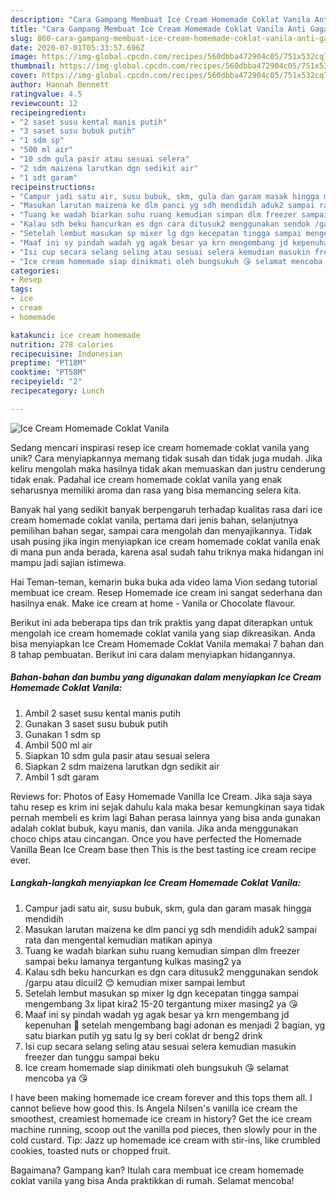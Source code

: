 ```yaml
---
description: "Cara Gampang Membuat Ice Cream Homemade Coklat Vanila Anti Gagal"
title: "Cara Gampang Membuat Ice Cream Homemade Coklat Vanila Anti Gagal"
slug: 860-cara-gampang-membuat-ice-cream-homemade-coklat-vanila-anti-gagal
date: 2020-07-01T05:33:57.696Z
image: https://img-global.cpcdn.com/recipes/560dbba472904c05/751x532cq70/ice-cream-homemade-coklat-vanila-foto-resep-utama.jpg
thumbnail: https://img-global.cpcdn.com/recipes/560dbba472904c05/751x532cq70/ice-cream-homemade-coklat-vanila-foto-resep-utama.jpg
cover: https://img-global.cpcdn.com/recipes/560dbba472904c05/751x532cq70/ice-cream-homemade-coklat-vanila-foto-resep-utama.jpg
author: Hannah Bennett
ratingvalue: 4.5
reviewcount: 12
recipeingredient:
- "2 saset susu kental manis putih"
- "3 saset susu bubuk putih"
- "1 sdm sp"
- "500 ml air"
- "10 sdm gula pasir atau sesuai selera"
- "2 sdm maizena larutkan dgn sedikit air"
- "1 sdt garam"
recipeinstructions:
- "Campur jadi satu air, susu bubuk, skm, gula dan garam masak hingga mendidih"
- "Masukan larutan maizena ke dlm panci yg sdh mendidih aduk2 sampai rata dan mengental kemudian matikan apinya"
- "Tuang ke wadah biarkan suhu ruang kemudian simpan dlm freezer sampai beku lamanya tergantung kulkas masing2 ya"
- "Kalau sdh beku hancurkan es dgn cara ditusuk2 menggunakan sendok /garpu atau dicuil2 😊 kemudian mixer sampai lembut"
- "Setelah lembut masukan sp mixer lg dgn kecepatan tingga sampai mengembang 3x lipat kira2 15-20 tergantung mixer masing2 ya 😘"
- "Maaf ini sy pindah wadah yg agak besar ya krn mengembang jd kepenuhan 🙏 setelah mengembang bagi adonan es menjadi 2 bagian, yg satu biarkan putih yg satu lg sy beri coklat dr beng2 drink"
- "Isi cup secara selang seling atau sesuai selera kemudian masukin freezer dan tunggu sampai beku"
- "Ice cream homemade siap dinikmati oleh bungsukuh 😘 selamat mencoba ya 😘"
categories:
- Resep
tags:
- ice
- cream
- homemade

katakunci: ice cream homemade 
nutrition: 278 calories
recipecuisine: Indonesian
preptime: "PT18M"
cooktime: "PT58M"
recipeyield: "2"
recipecategory: Lunch

---
```



![Ice Cream Homemade Coklat Vanila](https://img-global.cpcdn.com/recipes/560dbba472904c05/751x532cq70/ice-cream-homemade-coklat-vanila-foto-resep-utama.jpg)

Sedang mencari inspirasi resep ice cream homemade coklat vanila yang unik? Cara menyiapkannya memang tidak susah dan tidak juga mudah. Jika keliru mengolah maka hasilnya tidak akan memuaskan dan justru cenderung tidak enak. Padahal ice cream homemade coklat vanila yang enak seharusnya memiliki aroma dan rasa yang bisa memancing selera kita.

Banyak hal yang sedikit banyak berpengaruh terhadap kualitas rasa dari ice cream homemade coklat vanila, pertama dari jenis bahan, selanjutnya pemilihan bahan segar, sampai cara mengolah dan menyajikannya. Tidak usah pusing jika ingin menyiapkan ice cream homemade coklat vanila enak di mana pun anda berada, karena asal sudah tahu triknya maka hidangan ini mampu jadi sajian istimewa.

Hai Teman-teman, kemarin buka buka ada video lama Vion sedang tutorial membuat ice cream. Resep Homemade ice cream ini sangat sederhana dan hasilnya enak. Make ice cream at home - Vanila or Chocolate flavour.


Berikut ini ada beberapa tips dan trik praktis yang dapat diterapkan untuk mengolah ice cream homemade coklat vanila yang siap dikreasikan. Anda bisa menyiapkan Ice Cream Homemade Coklat Vanila memakai 7 bahan dan 8 tahap pembuatan. Berikut ini cara dalam menyiapkan hidangannya.

<!--inarticleads1-->

##### Bahan-bahan dan bumbu yang digunakan dalam menyiapkan Ice Cream Homemade Coklat Vanila:

1. Ambil 2 saset susu kental manis putih
1. Gunakan 3 saset susu bubuk putih
1. Gunakan 1 sdm sp
1. Ambil 500 ml air
1. Siapkan 10 sdm gula pasir atau sesuai selera
1. Siapkan 2 sdm maizena larutkan dgn sedikit air
1. Ambil 1 sdt garam


Reviews for: Photos of Easy Homemade Vanilla Ice Cream. Jika saja saya tahu resep es krim ini sejak dahulu kala maka besar kemungkinan saya tidak pernah membeli es krim lagi Bahan perasa lainnya yang bisa anda gunakan adalah coklat bubuk, kayu manis, dan vanila. Jika anda menggunakan choco chips atau cincangan. Once you have perfected the Homemade Vanilla Bean Ice Cream base then This is the best tasting ice cream recipe ever. 

<!--inarticleads2-->

##### Langkah-langkah menyiapkan Ice Cream Homemade Coklat Vanila:

1. Campur jadi satu air, susu bubuk, skm, gula dan garam masak hingga mendidih
1. Masukan larutan maizena ke dlm panci yg sdh mendidih aduk2 sampai rata dan mengental kemudian matikan apinya
1. Tuang ke wadah biarkan suhu ruang kemudian simpan dlm freezer sampai beku lamanya tergantung kulkas masing2 ya
1. Kalau sdh beku hancurkan es dgn cara ditusuk2 menggunakan sendok /garpu atau dicuil2 😊 kemudian mixer sampai lembut
1. Setelah lembut masukan sp mixer lg dgn kecepatan tingga sampai mengembang 3x lipat kira2 15-20 tergantung mixer masing2 ya 😘
1. Maaf ini sy pindah wadah yg agak besar ya krn mengembang jd kepenuhan 🙏 setelah mengembang bagi adonan es menjadi 2 bagian, yg satu biarkan putih yg satu lg sy beri coklat dr beng2 drink
1. Isi cup secara selang seling atau sesuai selera kemudian masukin freezer dan tunggu sampai beku
1. Ice cream homemade siap dinikmati oleh bungsukuh 😘 selamat mencoba ya 😘


I have been making homemade ice cream forever and this tops them all. I cannot believe how good this. Is Angela Nilsen&#39;s vanilla ice cream the smoothest, creamiest homemade ice cream in history? Get the ice cream machine running, scoop out the vanilla pod pieces, then slowly pour in the cold custard. Tip: Jazz up homemade ice cream with stir-ins, like crumbled cookies, toasted nuts or chopped fruit. 

Bagaimana? Gampang kan? Itulah cara membuat ice cream homemade coklat vanila yang bisa Anda praktikkan di rumah. Selamat mencoba!
